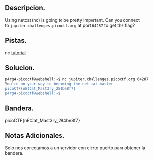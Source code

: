 ## Descripcion.
Using netcat (nc) is going to be pretty important. Can you connect to `jupiter.challenges.picoctf.org` at port `64287` to get the flag?

## Pistas.
nc [tutorial](https://linux.die.net/man/1/nc)

## Solucion.
``` bash
p4rg4-picoctf@webshell:~$ nc jupiter.challenges.picoctf.org 64287
You're on your way to becoming the net cat master
picoCTF{nEtCat_Mast3ry_284be8f7}
p4rg4-picoctf@webshell:~$

```

## Bandera.
picoCTF{nEtCat_Mast3ry_284be8f7}

## Notas Adicionales.
Solo nos conectamos a un servidor con cierto puerto para obtener la bandera.